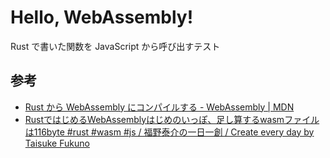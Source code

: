 # Hello, WebAssembly!

Rust で書いた関数を JavaScript から呼び出すテスト

## 参考

- [Rust から WebAssembly にコンパイルする - WebAssembly | MDN](https://developer.mozilla.org/ja/docs/WebAssembly/Rust_to_wasm)
- [RustではじめるWebAssemblyはじめのいっぽ、足し算するwasmファイルは116byte #rust #wasm #js / 福野泰介の一日一創 / Create every day by Taisuke Fukuno](https://fukuno.jig.jp/2918)
